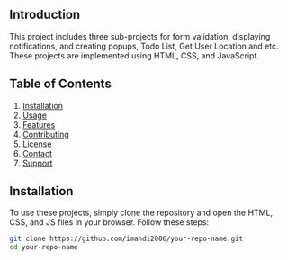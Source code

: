 
## Introduction
This project includes three sub-projects for form validation, displaying notifications, and creating popups, Todo List, Get User Location and etc. These projects are implemented using HTML, CSS, and JavaScript.

## Table of Contents
1. [Installation](#installation)
2. [Usage](#usage)
3. [Features](#features)
4. [Contributing](#contributing)
5. [License](#license)
6. [Contact](#contact)
7. [Support](#support)

## Installation
To use these projects, simply clone the repository and open the HTML, CSS, and JS files in your browser. Follow these steps:

```bash
git clone https://github.com/imahdi2006/your-repo-name.git
cd your-repo-name

